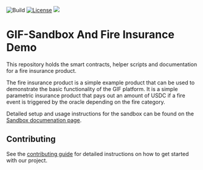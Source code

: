 ![Build](https://github.com/etherisc/gif-sandbox/actions/workflows/build.yml/badge.svg)
[![License](https://img.shields.io/badge/License-Apache_2.0-blue.svg)](https://opensource.org/licenses/Apache-2.0)
[![](https://dcbadge.vercel.app/api/server/cVsgakVG4R?style=flat)](https://discord.gg/Qb6ZjgE8)

# GIF-Sandbox And Fire Insurance Demo

This repository holds the smart contracts, helper scripts and documentation for a fire insurance product.

The fire insurance product is a simple example product that can be used to demonstrate the basic functionality of the GIF platform. 
It is a simple parametric insurance product that pays out an amount of USDC if a fire event is triggered by the oracle depending on the fire category.

Detailed setup and usage instructions for the sandbox can be found on the [Sandbox documenation page](https://docs.etherisc.com/sandbox/). 

## Contributing

See the [contributing guide](./CONTRIBUTING.MD) for detailed instructions on how to get started with our project.
